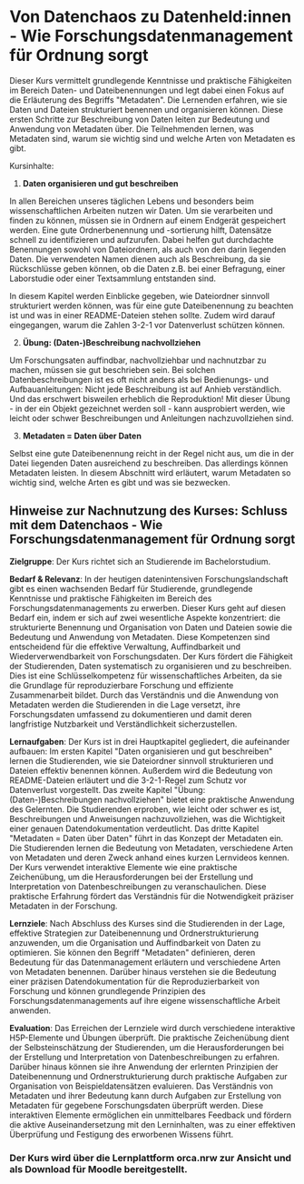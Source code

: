 # Von Datenchaos zu Datenheld:innen - Wie Forschungsdatenmanagement für Ordnung sorgt

Dieser Kurs vermittelt grundlegende Kenntnisse und praktische Fähigkeiten im Bereich Daten- und Dateibenennungen und legt dabei einen Fokus auf die Erläuterung des Begriffs "Metadaten". Die Lernenden erfahren, wie sie Daten und Dateien strukturiert benennen und organisieren können. Diese ersten Schritte zur Beschreibung von Daten leiten zur Bedeutung und Anwendung von Metadaten über. Die Teilnehmenden lernen, was Metadaten sind, warum sie wichtig sind und welche Arten von Metadaten es gibt. 

Kursinhalte:

1. **Daten organisieren und gut beschreiben**

In allen Bereichen unseres täglichen Lebens und besonders beim wissenschaftlichen Arbeiten nutzen wir Daten. Um sie verarbeiten und finden zu können, müssen sie in Ordnern auf einem Endgerät gespeichert werden. Eine gute Ordnerbenennung und -sortierung hilft, Datensätze schnell zu identifizieren und aufzurufen. Dabei helfen gut durchdachte Benennungen sowohl von Dateiordnern, als auch von den darin liegenden Daten. Die verwendeten Namen dienen auch als Beschreibung, da sie Rückschlüsse geben können, ob die Daten z.B. bei einer Befragung, einer Laborstudie oder einer Textsammlung entstanden sind.

In diesem Kapitel werden Einblicke gegeben, wie Dateiordner sinnvoll strukturiert werden können, was für eine gute Dateibenennung zu beachten ist und was in einer README-Dateien stehen sollte. Zudem wird darauf eingegangen, warum die Zahlen 3-2-1 vor Datenverlust schützen können.

2. **Übung: (Daten-)Beschreibung nachvollziehen**

Um Forschungsaten auffindbar, nachvollziehbar und nachnutzbar zu machen, müssen sie gut beschrieben sein. Bei solchen Datenbeschreibungen ist es oft nicht anders als bei Bedienungs- und Aufbauanleitungen: Nicht jede Beschreibung ist auf Anhieb verständlich. Und das erschwert bisweilen erheblich die Reproduktion! 
Mit dieser Übung - in der ein Objekt gezeichnet werden soll - kann ausprobiert werden, wie leicht oder schwer Beschreibungen und Anleitungen nachzuvollziehen sind.

3. **Metadaten = Daten über Daten**

Selbst eine gute Dateibenennung reicht in der Regel nicht aus, um die in der Datei liegenden Daten ausreichend zu beschreiben. Das allerdings können Metadaten leisten. In diesem Abschnitt wird erläutert, warum Metadaten so wichtig sind, welche Arten es gibt und was sie bezwecken.


## Hinweise zur Nachnutzung des Kurses: Schluss mit dem Datenchaos - Wie Forschungsdatenmanagement für Ordnung sorgt

**Zielgruppe**: Der Kurs richtet sich an Studierende im Bachelorstudium.

**Bedarf & Relevanz**: In der heutigen datenintensiven Forschungslandschaft gibt es einen wachsenden Bedarf für Studierende, grundlegende Kenntnisse und praktische Fähigkeiten im Bereich des Forschungsdatenmanagements zu erwerben. Dieser Kurs geht auf diesen Bedarf ein, indem er sich auf zwei wesentliche Aspekte konzentriert: die strukturierte Benennung und Organisation von Daten und Dateien sowie die Bedeutung und Anwendung von Metadaten. Diese Kompetenzen sind entscheidend für die effektive Verwaltung, Auffindbarkeit und Wiederverwendbarkeit von Forschungsdaten. Der Kurs fördert die Fähigkeit der Studierenden, Daten systematisch zu organisieren und zu beschreiben. Dies ist eine Schlüsselkompetenz für wissenschaftliches Arbeiten, da sie die Grundlage für reproduzierbare Forschung und effiziente Zusammenarbeit bildet. Durch das Verständnis und die Anwendung von Metadaten werden die Studierenden in die Lage versetzt, ihre Forschungsdaten umfassend zu dokumentieren und damit deren langfristige Nutzbarkeit und Verständlichkeit sicherzustellen.

**Lernaufgaben**: Der Kurs ist in drei Hauptkapitel gegliedert, die aufeinander aufbauen: Im ersten Kapitel "Daten organisieren und gut beschreiben" lernen die Studierenden, wie sie Dateiordner sinnvoll strukturieren und Dateien effektiv benennen können. Außerdem wird die Bedeutung von README-Dateien erläutert und die 3-2-1-Regel zum Schutz vor Datenverlust vorgestellt. Das zweite Kapitel "Übung: (Daten-)Beschreibungen nachvollziehen" bietet eine praktische Anwendung des Gelernten. Die Studierenden erproben, wie leicht oder schwer es ist, Beschreibungen und Anweisungen nachzuvollziehen, was die Wichtigkeit einer genauen Datendokumentation verdeutlicht. Das dritte Kapitel "Metadaten = Daten über Daten" führt in das Konzept der Metadaten ein. Die Studierenden lernen die Bedeutung von Metadaten, verschiedene Arten von Metadaten und deren Zweck anhand eines kurzen Lernvideos kennen. Der Kurs verwendet interaktive Elemente wie eine praktische Zeichenübung, um die Herausforderungen bei der Erstellung und Interpretation von Datenbeschreibungen zu veranschaulichen. Diese praktische Erfahrung fördert das Verständnis für die Notwendigkeit präziser Metadaten in der Forschung.

**Lernziele**: Nach Abschluss des Kurses sind die Studierenden in der Lage, effektive Strategien zur Dateibenennung und Ordnerstrukturierung anzuwenden, um die Organisation und Auffindbarkeit von Daten zu optimieren. Sie können den Begriff "Metadaten" definieren, deren Bedeutung für das Datenmanagement erläutern und verschiedene Arten von Metadaten benennen. Darüber hinaus verstehen sie die Bedeutung einer präzisen Datendokumentation für die Reproduzierbarkeit von Forschung und können grundlegende Prinzipien des Forschungsdatenmanagements auf ihre eigene wissenschaftliche Arbeit anwenden.

**Evaluation**: Das Erreichen der Lernziele wird durch verschiedene interaktive H5P-Elemente und Übungen überprüft. Die praktische Zeichenübung dient der Selbsteinschätzung der Studierenden, um die Herausforderungen bei der Erstellung und Interpretation von Datenbeschreibungen zu erfahren. Darüber hinaus können sie ihre Anwendung der erlernten Prinzipien der Dateibenennung und Ordnerstrukturierung durch praktische Aufgaben zur Organisation von Beispieldatensätzen evaluieren. Das Verständnis von Metadaten und ihrer Bedeutung kann durch Aufgaben zur Erstellung von Metadaten für gegebene Forschungsdaten überprüft werden. Diese interaktiven Elemente ermöglichen ein unmittelbares Feedback und fördern die aktive Auseinandersetzung mit den Lerninhalten, was zu einer effektiven Überprüfung und Festigung des erworbenen Wissens führt.


### Der Kurs wird über die Lernplattform orca.nrw zur Ansicht und als Download für Moodle bereitgestellt.

